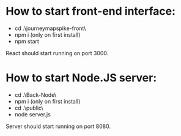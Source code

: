 <b><h1>How to start front-end interface:</h1></b>

- cd .\journeymapspike-front\
- npm i (only on first install)
- npm start

React should start running on port 3000.

<b><h1>How to start Node.JS server:</h1></b>

- cd .\Back-Node\
- npm i (only on first install)
- cd .\public\
- node server.js

Server should start running on port 8080.
